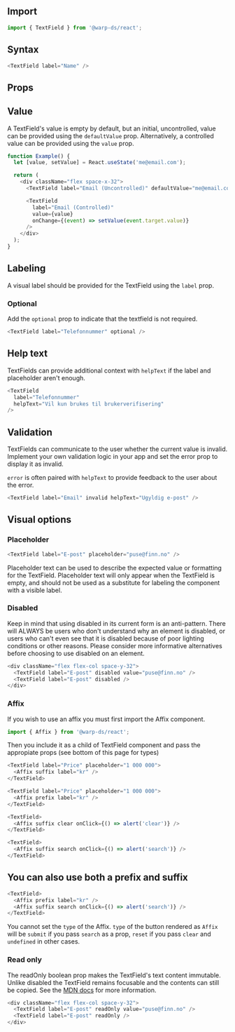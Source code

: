 ## Import

```js
import { TextField } from '@warp-ds/react';
```

## Syntax

```js
<TextField label="Name" />
```

## Props

<api-table type=react component="Input" />

## Value

A TextField's value is empty by default, but an initial, uncontrolled, value can be provided using the `defaultValue` prop. Alternatively, a controlled value can be provided using the `value` prop.

```js
function Example() {
  let [value, setValue] = React.useState('me@email.com');

  return (
    <div className="flex space-x-32">
      <TextField label="Email (Uncontrolled)" defaultValue="me@email.com" />

      <TextField
        label="Email (Controlled)"
        value={value}
        onChange={(event) => setValue(event.target.value)}
      />
    </div>
  );
}
```

## Labeling

A visual label should be provided for the TextField using the `label` prop.

### Optional

Add the `optional` prop to indicate that the textfield is not required.

```js
<TextField label="Telefonnummer" optional />
```
## Help text

TextFields can provide additional context with `helpText` if the label and placeholder aren't enough.

```js
<TextField
  label="Telefonnummer"
  helpText="Vil kun brukes til brukerverifisering"
/>
```

## Validation

TextFields can communicate to the user whether the current value is invalid. Implement your own validation logic in your app and set the error prop to display it as invalid.

`error` is often paired with `helpText` to provide feedback to the user about the error.

```js
<TextField label="Email" invalid helpText="Ugyldig e-post" />
```

## Visual options

### Placeholder

```js
<TextField label="E-post" placeholder="puse@finn.no" />
```

Placeholder text can be used to describe the expected value or formatting for the TextField. Placeholder text will only appear when the TextField is empty, and should not be used as a substitute for labeling the component with a visible label.

### Disabled

Keep in mind that using disabled in its current form is an anti-pattern. There will ALWAYS be users who don't understand why an element is disabled, or users who can't even see that it is disabled because of poor lighting conditions or other reasons. Please consider more informative alternatives before choosing to use disabled on an element.

```js
<div className="flex flex-col space-y-32">
  <TextField label="E-post" disabled value="puse@finn.no" />
  <TextField label="E-post" disabled />
</div>
```

### Affix

If you wish to use an affix you must first import the Affix component.

```js
import { Affix } from '@warp-ds/react';
```

Then you include it as a child of TextField component and pass the appropiate props (see bottom of this page for types)

```js
<TextField label="Price" placeholder="1 000 000">
  <Affix suffix label="kr" />
</TextField>
```

```js
<TextField label="Price" placeholder="1 000 000">
  <Affix prefix label="kr" />
</TextField>
```

```js
<TextField>
  <Affix suffix clear onClick={() => alert('clear')} />
</TextField>
```

```js
<TextField>
  <Affix suffix search onClick={() => alert('search')} />
</TextField>
```

## You can also use both a prefix and suffix

```js
<TextField>
  <Affix prefix label="kr" />
  <Affix suffix search onClick={() => alert('search')} />
</TextField>
```

You cannot set the `type` of the Affix. `type` of the button rendered as `Affix` will be `submit` if you pass `search` as a prop, `reset` if you pass `clear` and `undefined` in other cases.

<api-table type=react component="Affix" />

### Read only

The readOnly boolean prop makes the TextField's text content immutable. Unlike disabled the TextField remains focusable and the contents can still be copied. See the [MDN docs](https://developer.mozilla.org/en-US/docs/Web/HTML/Attributes/readonly)
 for more information.

```js
<div className="flex flex-col space-y-32">
  <TextField label="E-post" readOnly value="puse@finn.no" />
  <TextField label="E-post" readOnly />
</div>
```